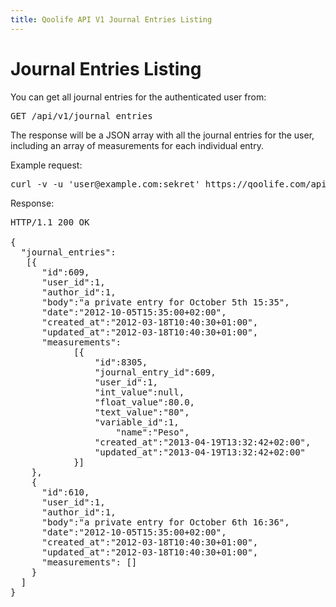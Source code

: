 ```yaml
---
title: Qoolife API V1 Journal Entries Listing
---
```


# Journal Entries Listing

You can get all journal entries for the authenticated user from:

<pre>
GET /api/v1/journal_entries
</pre>

The response will be a JSON array with all the journal entries for the user, including an array of measurements for each individual entry.

Example request:

<pre class="console">
curl -v -u 'user@example.com:sekret' https://qoolife.com/api/v1/journal_entries
</pre>

Response:

<pre>
HTTP/1.1 200 OK

{
  "journal_entries":
   [{
      "id":609,
      "user_id":1,
      "author_id":1,
      "body":"a private entry for October 5th 15:35",
      "date":"2012-10-05T15:35:00+02:00",
      "created_at":"2012-03-18T10:40:30+01:00",
      "updated_at":"2012-03-18T10:40:30+01:00",
      "measurements":
    		[{
    			"id":8305,
    			"journal_entry_id":609,
    			"user_id":1,
    			"int_value":null,
    			"float_value":80.0,
    			"text_value":"80",
    			"variable_id":1,
					"name":"Peso",
    			"created_at":"2013-04-19T13:32:42+02:00",
    			"updated_at":"2013-04-19T13:32:42+02:00"
    		}]
    },
    {
      "id":610,
      "user_id":1,
      "author_id":1,
      "body":"a private entry for October 6th 16:36",
      "date":"2012-10-05T15:35:00+02:00",
      "created_at":"2012-03-18T10:40:30+01:00",
      "updated_at":"2012-03-18T10:40:30+01:00",
      "measurements": []
    }
  ]
}
</pre>
